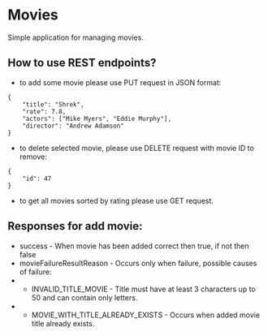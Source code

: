 # Movies

Simple application for managing movies.

## How to use REST endpoints?

* to add some movie please use PUT request in JSON format:

```
{
	"title": "Shrek",
	"rate": 7.8,
	"actors": ["Mike Myers", "Eddie Murphy"],
	"director": "Andrew Adamson"
}
```

* to delete selected movie, please use DELETE request with movie ID to remove:
```
{
	"id": 47
}
```

* to get all movies sorted by rating please use GET request.
  
## Responses for add movie:
  * success - When movie has been added correct then true, if not then false
  * movieFailureResultReason - Occurs only when failure, possible causes of failure:
  * * INVALID_TITLE_MOVIE - Title must have at least 3 characters up to 50 and can contain only letters.
  * * MOVIE_WITH_TITLE_ALREADY_EXISTS - Occurs when added movie title already exists.
  
